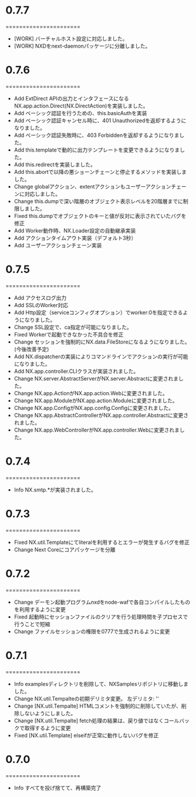 # 0.7.7
======================
  * [WORK]  バーチャルホスト設定に対応しました。
  * [WORK]  NXDをnext-daemonパッケージに分離しました。


# 0.7.6
======================
  * Add     ExtDirect APIの出力とインタフェースになるNX.app.action.Direct(NX.DirectAction)を実装しました。
  * Add     ベーシック認証を行うための、this.basicAuthを実装
  * Add     ベーシック認証キャンセル時に、401 Unauthorizedを返却するようになりました。
  * Add     ベーシック認証失敗時に、403 Forbiddenを返却するようになりました。
  * Add     this.templateで動的に出力テンプレートを変更できるようになりました。
  * Add     this.redirectを実装しました。
  * Add     this.abortで以降の悪ショーンチェーンと停止するメソッドを実装しました。
  * Change  globalアクション、extentアクションもユーザーアクションチェーンに対応しました。
  * Change  this.dumpで深い階層のオブジェクト表示レベルを20階層までに制限しました。
  * Fixed   this.dumpでオブジェクトのキーと値が反対に表示されていたバグを修正
  * Add     Worker動作時、NX.Loader設定の自動継承実装
  * Add     アクションタイムアウト実装（デフォルト3秒）
  * Add     ユーザーアクションチェーン実装


# 0.7.5
======================
  * Add     アクセスログ出力
  * Add     SSLのWorker対応
  * Add     Http設定（serviceコンフィグオプション）でworker:0を指定できるようになりました。
  * Change  SSL設定で、ca指定が可能になりました。
  * Fixed   Workerで起動できなかった不具合を修正
  * Change  セッションを強制的にNX.data.FileStoreになるようになりました。(今後改善予定)
  * Add     NX.dispatcherの実装によりコマンドラインでアクションの実行が可能になりました。
  * Add     NX.app.controller.CLIクラスが実装されました。
  * Change  NX.server.AbstractServerがNX.server.Abstractに変更されました。
  * Change  NX.app.ActionがNX.app.action.Webに変更されました。
  * Change  NX.app.ModuleがNX.app.action.Moduleに変更されました。
  * Change  NX.app.ConfigがNX.app.config.Configに変更されました。
  * Change  NX.app.AbstractControllerがNX.app.controller.Abstractに変更されました。
  * Change  NX.app.WebControllerがNX.app.controller.Webに変更されました。


# 0.7.4
======================
  * Info    NX.smtp.*が実装されました。


# 0.7.3
======================

  * Fixed   NX.util.Templateにてliteralを利用するとエラーが発生するバグを修正
  * Change  Next Coreにコアパッケージを分離


# 0.7.2
======================

  * Change  デーモン起動プログラムnxdをnode-wafで各自コンパイルしたものを利用するように変更
  * Fixed   起動時にセッションファイルのクリアを行う処理時間を子プロセスで行うことで短縮
  * Change  ファイルセッションの権限を0777で生成されるように変更


# 0.7.1
======================

  * Info    examplesディレクトリを削除して、NXSamplesリポジトリに移動しました。
  * Change  NX.util.Tempalteの初期デリミタ変更。
            左デリミタ: '<!--{'
            右デリミタ: '}-->'
  * Change  [NX.util.Tempalte]
            HTMLコメントを強制的に削除していたが、削除しないようにしました。
  * Change  [NX.util.Tempalte]
            fetch処理の結果は、戻り値ではなくコールバックで取得するように変更
  * Fixed   [NX.util.Template]
            elseifが正常に動作しないバグを修正


# 0.7.0
======================

  * Info すべてを投げ捨てて、再構築完了


